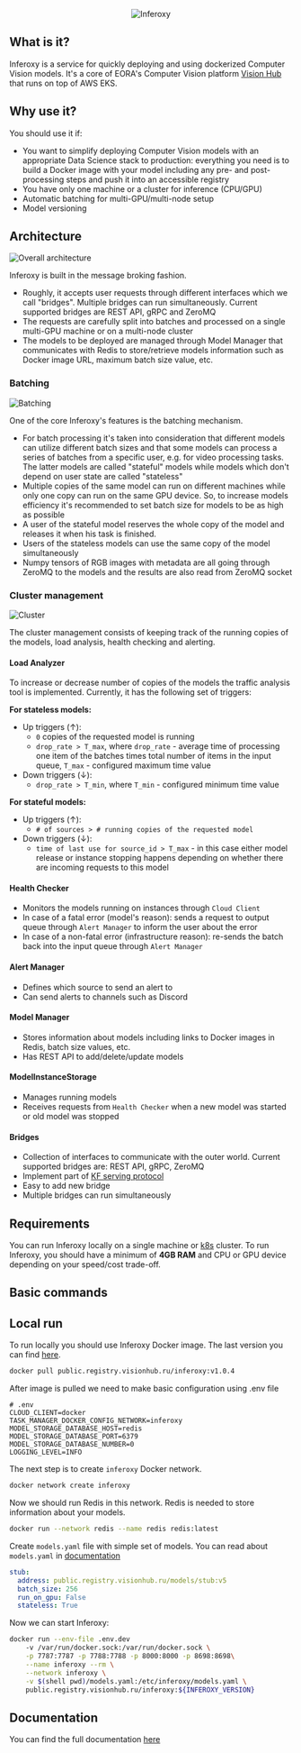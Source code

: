 <div align="center">

![Inferoxy](docs/inferoxy_dark.png)

</div>

## What is it?

Inferoxy is a service for quickly deploying and using dockerized Computer Vision models. 
It's a core of EORA's Computer Vision platform [Vision Hub](https://www.visionhub.ru/) that runs on top of AWS EKS.

## Why use it?

You should use it if:
- You want to simplify deploying Computer Vision models with an appropriate Data Science stack to production: 
  everything you need is to build a Docker image 
  with your model including any pre- and post-processing steps and push it into an accessible registry
- You have only one machine or a cluster for inference (CPU/GPU)
- Automatic batching for multi-GPU/multi-node setup
- Model versioning

## Architecture
![Overall architecture](docs/inferoxy-general.png)

Inferoxy is built in the message broking fashion.
- Roughly, it accepts user requests through different interfaces
which we call "bridges". Multiple bridges can run simultaneously. Current supported bridges are REST API, gRPC and 
ZeroMQ
- The requests are carefully split into batches and processed on a single multi-GPU machine or on a multi-node cluster
- The models to be deployed are managed through Model Manager that 
communicates with Redis to store/retrieve models information such as Docker image URL, maximum batch size value, etc.

### Batching
![Batching](docs/inferoxy-batching.png)

One of the core Inferoxy's features is the batching mechanism.
- For batch processing it's taken into consideration 
that different models can utilize different batch sizes and that some models can process a series of batches 
from a specific user, e.g. for video processing tasks. The latter models are called "stateful" models while models 
which don't depend on user state are called "stateless"
- Multiple copies of the same model can run on different machines while only one copy can run on the same GPU device. 
  So, to increase models efficiency it's recommended to set batch size for models to be as high as possible
- A user of the stateful model reserves the whole copy of the model and releases it when his task is finished.
- Users of the stateless models can use the same copy of the model simultaneously
- Numpy tensors of RGB images with metadata are all going through ZeroMQ to the models and the results are also read 
  from ZeroMQ socket
  
### Cluster management
![Cluster](docs/inferoxy-cluster.png)

The cluster management consists of keeping track of the running copies of the models, load analysis, 
health checking and alerting.
#### Load Analyzer
To increase or decrease number of copies of the models the traffic analysis tool is implemented. 
Currently, it has the following set of triggers:

**For stateless models:**
- Up triggers (↑):
  - `0` copies of the requested model is running
  - `drop_rate > T_max`, where `drop_rate` - average time of processing one item of the batches times 
    total number of items in the input queue, `T_max` - configured maximum time value
- Down triggers (↓):
  - `drop_rate > T_min`, where `T_min` - configured minimum time value
  
**For stateful models:**
- Up triggers (↑):
  - `# of sources > # running copies of the requested model`
- Down triggers (↓):
  - `time of last use for source_id > T_max` - in this case either model release or instance stopping happens depending 
    on whether there are incoming requests to this model
    
#### Health Checker
- Monitors the models running on instances through `Cloud Client`
- In case of a fatal error (model's reason): sends a request to output queue through `Alert Manager` to inform the user 
  about the error
- In case of a non-fatal error (infrastructure reason): re-sends the batch back into the input queue through 
  `Alert Manager`
  
#### Alert Manager
- Defines which source to send an alert to
- Can send alerts to channels such as Discord

#### Model Manager
- Stores information about models including links to Docker images in Redis, batch size values, etc.
- Has REST API to add/delete/update models

#### ModelInstanceStorage
- Manages running models
- Receives requests from `Health Checker` when a new model was started or old model was stopped

#### Bridges
- Collection of interfaces to communicate with the outer world. Current supported bridges are: REST API, gRPC, ZeroMQ
- Implement part of 
  [KF serving protocol](https://github.com/kubeflow/kfserving/blob/master/docs/predict-api/v2/required_api.md)
- Easy to add new bridge
- Multiple bridges can run simultaneously

## Requirements
You can run Inferoxy locally on a single machine or [k8s](https://kubernetes.io/) cluster. 
To run Inferoxy, you should have a minimum of **4GB RAM** and CPU or GPU device depending on your speed/cost trade-off. 

## Basic commands

## Local run
To run locally you should use Inferoxy Docker image. The last version you can find 
[here](https://github.com/eora-ai/inferoxy/releases).
```bash
docker pull public.registry.visionhub.ru/inferoxy:v1.0.4
```
After image is pulled we need to make basic configuration using .env file
```env
# .env
CLOUD_CLIENT=docker
TASK_MANAGER_DOCKER_CONFIG_NETWORK=inferoxy
MODEL_STORAGE_DATABASE_HOST=redis
MODEL_STORAGE_DATABASE_PORT=6379
MODEL_STORAGE_DATABASE_NUMBER=0
LOGGING_LEVEL=INFO
```
The next step is to create `inferoxy` Docker network.
```bash
docker network create inferoxy
```
Now we should run Redis in this network. Redis is needed to store information about your models.
```bash
docker run --network redis --name redis redis:latest 
```
Create `models.yaml` file with simple set of models. You can read about `models.yaml` in 
[documentation](https://github.com/eora-ai/inferoxy/wiki)
```yaml
stub:
  address: public.registry.visionhub.ru/models/stub:v5
  batch_size: 256
  run_on_gpu: False
  stateless: True
```

Now we can start Inferoxy:
```bash
docker run --env-file .env.dev 
	-v /var/run/docker.sock:/var/run/docker.sock \
	-p 7787:7787 -p 7788:7788 -p 8000:8000 -p 8698:8698\
	--name inferoxy --rm \
	--network inferoxy \
	-v $(shell pwd)/models.yaml:/etc/inferoxy/models.yaml \
	public.registry.visionhub.ru/inferoxy:${INFEROXY_VERSION}
```

## Documentation

You can find the full documentation [here](https://github.com/eora-ai/inferoxy/wiki)
